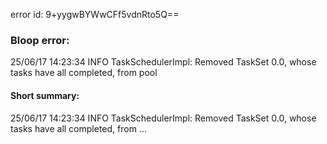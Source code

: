 error id: 9+yygwBYWwCFf5vdnRto5Q==
### Bloop error:

25/06/17 14:23:34 INFO TaskSchedulerImpl: Removed TaskSet 0.0, whose tasks have all completed, from pool
#### Short summary: 

25/06/17 14:23:34 INFO TaskSchedulerImpl: Removed TaskSet 0.0, whose tasks have all completed, from ...